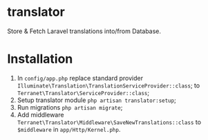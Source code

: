 # translator
Store &amp; Fetch Laravel translations into/from Database.

# Installation

1. In `config/app.php` replace standard provider `Illuminate\Translation\TranslationServiceProvider::class`;
   to `Terranet\Translator\ServiceProvider::class`;
2. Setup translator module `php artisan translator:setup`;
3. Run migrations `php artisan migrate`;
4. Add middleware `Terranet\Translator\Middleware\SaveNewTranslations::class` to `$middleware` in `app/Http/Kernel.php`.
